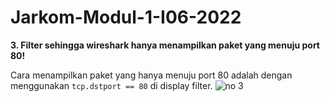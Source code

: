 # Jarkom-Modul-1-I06-2022
<strong>3. Filter sehingga wireshark hanya menampilkan paket yang menuju port 80! </strong>

Cara menampilkan paket yang hanya menuju port 80 adalah dengan menggunakan ```tcp.dstport == 80``` di display filter.
![no 3](https://user-images.githubusercontent.com/112471006/191893444-9af2d7d3-e47a-4ef3-8fba-0a9c537804f2.png)

